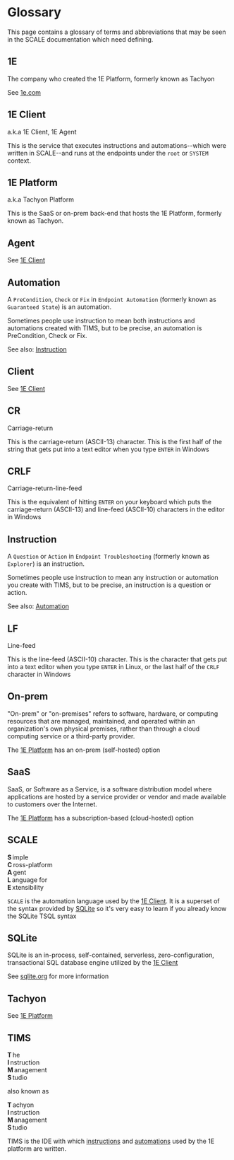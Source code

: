 # Glossary
This page contains a glossary of terms and abbreviations that may be seen in the SCALE documentation which need defining.

## 1E
The company who created the 1E Platform, formerly known as Tachyon

See [1e.com](https://www.1e.com)

## 1E Client
a.k.a 1E Client, 1E Agent
 
This is the service that executes instructions and automations--which were written in SCALE--and runs at the endpoints under the `root` or `SYSTEM` context.

## 1E Platform
a.k.a Tachyon Platform

This is the SaaS or on-prem back-end that hosts the 1E Platform, formerly known as Tachyon.

## Agent
See [1E Client](#1e-client)

## Automation
A `PreCondition`, `Check` or `Fix` in `Endpoint Automation` (formerly known as `Guaranteed State`) is an automation.

Sometimes people use instruction to mean both instructions and automations created with TIMS, but to be precise, an automation is PreCondition, Check or Fix.

See also: [Instruction](#instruction)

## Client
See [1E Client](#1e-client)

## CR
Carriage-return

This is the carriage-return (ASCII-13) character. This is the first half of the string that gets put into a text editor when you type `ENTER` in Windows

## CRLF
Carriage-return-line-feed
 
This is the equivalent of hitting `ENTER` on your keyboard which puts the carriage-return (ASCII-13) and line-feed (ASCII-10) characters in the editor in Windows

## Instruction
A `Question` or `Action` in `Endpoint Troubleshooting` (formerly known as `Explorer`) is an instruction.

Sometimes people use instruction to mean any instruction or automation you create with TIMS, but to be precise, an instruction is a question or action.

See also: [Automation](#automation)

## LF
Line-feed

This is the line-feed (ASCII-10) character. This is the character that gets put into a text editor when you type `ENTER` in Linux, or the last half of the `CRLF` character in Windows

## On-prem
"On-prem" or "on-premises" refers to software, hardware, or computing resources that are managed, maintained, and operated within an organization's own physical premises, rather than through a cloud computing service or a third-party provider.

The [1E Platform](#1e-platform) has an on-prem (self-hosted) option

## SaaS
SaaS, or Software as a Service, is a software distribution model where applications are hosted by a service provider or vendor and made available to customers over the Internet. 

The [1E Platform](#1e-platform) has a subscription-based (cloud-hosted) option

## SCALE
**S**&#8239;imple<br>
**C**&#8239;ross-platform<br>
**A**&#8239;gent<br>
**L**&#8239;anguage for<br>
**E**&#8239;xtensibility<br>

`SCALE` is the automation language used by the [1E Client](#client).
It is a superset of the syntax provided by [SQLite](#sqlite) so it's very easy to learn if you already know the SQLite TSQL syntax

## SQLite
SQLite is an in-process, self-contained, serverless, zero-configuration, transactional SQL database engine utilized by the [1E Client](#client)

See [sqlite.org](https://sqlite.org) for more information

## Tachyon
See [1E Platform](#1e-platform)

## TIMS
**T**&#8239;he<br>
**I**&#8239;nstruction<br>
**M**&#8239;anagement<br>
**S**&#8239;tudio<br>

also known as

**T**&#8239;achyon<br>
**I**&#8239;nstruction<br>
**M**&#8239;anagement<br>
**S**&#8239;tudio

TIMS is the IDE with which [instructions](#instruction) and [automations](#automation) used by the 1E platform are written.
